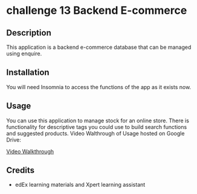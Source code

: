 # challenge 13 Backend E-commerce 


## Description


This application is a backend e-commerce database that can be managed using enquire. 

## Installation

You will need Insomnia to access the functions of the app as it exists now. 

## Usage

You can use this application to manage stock for an online store. There is functionality for descriptive tags you could use to build search functions and suggested products.
Video Walthrough of Usage hosted on Google Drive:

[Video Walkthrough](https://drive.google.com/file/d/1d77awnDWslb6DlpruGcHpcIkq6mDLEOx/view)

## Credits

* edEx learning materials and Xpert learning assistant




